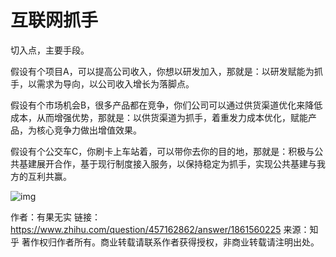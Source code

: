 # 互联网抓手

切入点，主要手段。

假设有个项目A，可以提高公司收入，你想以研发加入，那就是：以研发赋能为抓手，以需求为导向，以公司收入增长为落脚点。

假设有个市场机会B，很多产品都在竞争，你们公司可以通过供货渠道优化来降低成本，从而增强优势，那就是：以供货渠道为抓手，着重发力成本优化，赋能产品，为核心竞争力做出增值效果。

假设有个公交车C，你刷卡上车站着，可以带你去你的目的地，那就是：积极与公共基建展开合作，基于现行制度接入服务，以保持稳定为抓手，实现公共基建与我方的互利共赢。

![img](https://pic3.zhimg.com/50/v2-ac09b45ac680aa9e99c1c426c9238dc6_720w.jpg?source=1940ef5c)



作者：有果无实
链接：https://www.zhihu.com/question/457162862/answer/1861560225
来源：知乎
著作权归作者所有。商业转载请联系作者获得授权，非商业转载请注明出处。